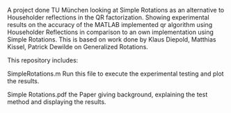 A project done TU München looking at Simple Rotations as an alternative to Householder reflections in the QR factorization. Showing experimental results on the accuracy of the MATLAB implemented qr algorithm using Householder Reflections in comparison to an own implementation using Simple Rotations. This is based on work done by Klaus Diepold, Matthias Kissel, Patrick Dewilde on Generalized Rotations. 

This repository includes:

SimpleRotations.m 
Run this file to execute the experimental testing and plot the results. 

Simple Rotations.pdf
the Paper giving background, explaining the test method and displaying the results.
